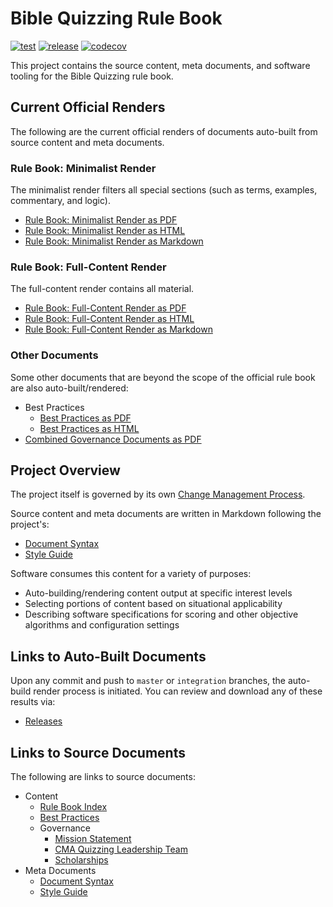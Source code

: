 # Bible Quizzing Rule Book

[![test](https://github.com/gryphonshafer/Quizzing-Rule-Book/workflows/test/badge.svg)](https://github.com/gryphonshafer/Quizzing-Rule-Book/actions?query=workflow%3Atest)
[![release](https://github.com/gryphonshafer/Quizzing-Rule-Book/workflows/release/badge.svg)](https://github.com/gryphonshafer/Quizzing-Rule-Book/actions?query=workflow%3Arelease)
[![codecov](https://codecov.io/gh/gryphonshafer/Quizzing-Rule-Book/graph/badge.svg)](https://codecov.io/gh/gryphonshafer/Quizzing-Rule-Book)

This project contains the source content, meta documents, and software tooling for the Bible Quizzing rule book.

## Current Official Renders

The following are the current official renders of documents auto-built from source content and meta documents.

### Rule Book: Minimalist Render

The minimalist render filters all special sections (such as terms, examples, commentary, and logic).

- [Rule Book: Minimalist Render as PDF](../../releases/latest/download/rule_book_min.pdf)
- [Rule Book: Minimalist Render as HTML](../../releases/latest/download/rule_book_min.html)
- [Rule Book: Minimalist Render as Markdown](../../releases/latest/download/rule_book_min.md)

### Rule Book: Full-Content Render

The full-content render contains all material.

- [Rule Book: Full-Content Render as PDF](../../releases/latest/download/rule_book_full.pdf)
- [Rule Book: Full-Content Render as HTML](../../releases/latest/download/rule_book_full.html)
- [Rule Book: Full-Content Render as Markdown](../../releases/latest/download/rule_book_full.md)

### Other Documents

Some other documents that are beyond the scope of the official rule book are also auto-built/rendered:

- Best Practices
    - [Best Practices as PDF](../../releases/latest/download/best_practices.pdf)
    - [Best Practices as HTML](../../releases/latest/download/best_practices.html)
- [Combined Governance Documents as PDF](../../releases/latest/download/governance.pdf)

## Project Overview

The project itself is governed by its own [Change Management Process](content/rule_book/change_management.md).

Source content and meta documents are written in Markdown following the project's:

- [Document Syntax](meta/syntax.md)
- [Style Guide](meta/style_guide.md)

Software consumes this content for a variety of purposes:

- Auto-building/rendering content output at specific interest levels
- Selecting portions of content based on situational applicability
- Describing software specifications for scoring and other objective algorithms and configuration settings

## Links to Auto-Built Documents

Upon any commit and push to `master` or `integration` branches, the auto-build render process is initiated. You can review and download any of these results via:

- [Releases](../../releases)

## Links to Source Documents

The following are links to source documents:

- Content
    - [Rule Book Index](content/rule_book/index.md)
    - [Best Practices](content/best_practices.md)
    - Governance
        - [Mission Statement](content/governance/mission.md)
        - [CMA Quizzing Leadership Team](content/governance/not_bylaws.md)
        - [Scholarships](content/governance/scholarships.md)
- Meta Documents
    - [Document Syntax](meta/syntax.md)
    - [Style Guide](meta/style_guide.md)
